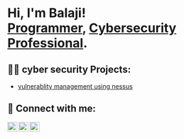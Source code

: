 <h1>Hi, I'm Balaji! <br/><a href="https://github.com/balaji200">Programmer</a>, <a href="https://www.linkedin.com/in/balaji-raghunath-b8b0b8227">Cybersecurity Professional</a>. </h1>

<h2>🕵🏻 cyber security Projects:</h2>

  - [vulnerablity management using nessus](https://github.com/balaji200/nessus-vulnerablity-management.git)


<h2> 🤳 Connect with me:</h2>

[<img align="left" alt="JoshMadakor | Twitter" width="22px" src="https://cdn.jsdelivr.net/npm/simple-icons@v3/icons/twitter.svg" />][twitter]
[<img align="left" alt="JoshMadakor | LinkedIn" width="22px" src="https://cdn.jsdelivr.net/npm/simple-icons@v3/icons/linkedin.svg" />][linkedin]
[<img align="left" alt="JoshMadakor | Instagram" width="22px" src="https://cdn.jsdelivr.net/npm/simple-icons@v3/icons/instagram.svg" />][instagram]

[twitter]: https://twitter.com/balajishailaja?t=L9RGHGIbrE_GW1qeY3G2DQ&s=09
[instagram]: https://instagram.com/balaji_raghunath_shetty?igshid=ZDc4ODBmNjlmNQ==
[linkedin]: "https://www.linkedin.com/in/balaji-raghunath-b8b0b8227
